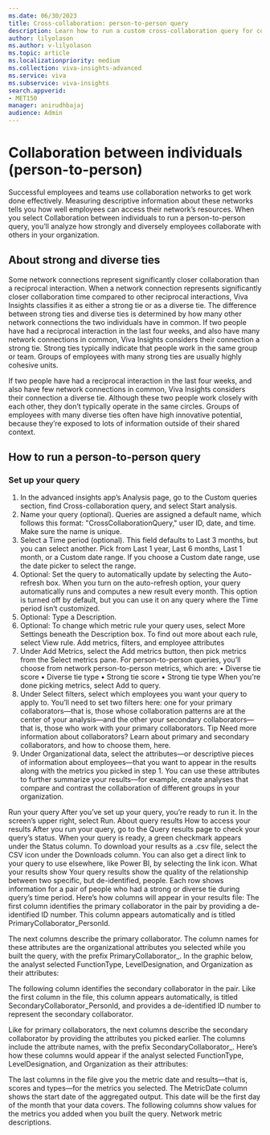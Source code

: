 ```yaml
---
ms.date: 06/30/2023
title: Cross-collaboration: person-to-person query
description: Learn how to run a custom cross-collaboration query for collaboration between two individuals in your organization
author: lilyolason
ms.author: v-lilyolason
ms.topic: article
ms.localizationpriority: medium 
ms.collection: viva-insights-advanced 
ms.service: viva 
ms.subservice: viva-insights 
search.appverid: 
- MET150 
manager: anirudhbajaj
audience: Admin
---
```



# Collaboration between individuals (person-to-person)

Successful employees and teams use collaboration networks to get work done effectively. Measuring descriptive information about these networks tells you how well employees can access their network’s resources. When you select Collaboration between individuals to run a person-to-person query, you’ll analyze how strongly and diversely employees collaborate with others in your organization.

## About strong and diverse ties

Some network connections represent significantly closer collaboration than a reciprocal interaction. When a network connection represents significantly closer collaboration time compared to other reciprocal interactions, Viva Insights classifies it as either a strong tie or as a diverse tie. 
The difference between strong ties and diverse ties is determined by how many other network connections the two individuals have in common.
If two people have had a reciprocal interaction in the last four weeks, and also have many network connections in common, Viva Insights considers their connection a strong tie. Strong ties typically indicate that people work in the same group or team. Groups of employees with many strong ties are usually highly cohesive units.

If two people have had a reciprocal interaction in the last four weeks, and also have few network connections in common, Viva Insights considers their connection a diverse tie. Although these two people work closely with each other, they don’t typically operate in the same circles. Groups of employees with many diverse ties often have high innovative potential, because they’re exposed to lots of information outside of their shared context.

## How to run a person-to-person query 

### Set up your query

1.	In the advanced insights app’s Analysis page, go to the Custom queries section, find Cross-collaboration query, and select Start analysis.
1.	Name your query (optional). Queries are assigned a default name, which follows this format: "CrossCollaborationQuery," user ID, date, and time. Make sure the name is unique.
3.	Select a Time period (optional). This field defaults to Last 3 months, but you can select another. Pick from Last 1 year, Last 6 months, Last 1 month, or a Custom date range. If you choose a Custom date range, use the date picker to select the range.  
4.	Optional: Set the query to automatically update by selecting the Auto-refresh box. When you turn on the auto-refresh option, your query automatically runs and computes a new result every month. This option is turned off by default, but you can use it on any query where the Time period isn’t customized. 
5.	Optional: Type a Description.
6.	Optional: To change which metric rule your query uses, select More Settings beneath the Description box. To find out more about each rule, select View rule.
Add metrics, filters, and employee attributes
1.	Under Add Metrics, select the Add metrics button, then pick metrics from the Select metrics pane. For person-to-person queries, you’ll choose from network person-to-person metrics, which are:
•	Diverse tie score
•	Diverse tie type
•	Strong tie score
•	Strong tie type
 When you're done picking metrics, select Add to query.
2.	Under Select filters, select which employees you want your query to apply to. You’ll need to set two filters here: one for your primary collaborators—that is, those whose collaboration patterns are at the center of your analysis—and the other your secondary collaborators—that is, those who work with your primary collaborators. 
Tip
Need more information about collaborators? Learn about primary and secondary collaborators, and how to choose them, here.
3.	Under Organizational data, select the attributes—or descriptive pieces of information about employees—that you want to appear in the results along with the metrics you picked in step 1. You can use these attributes to further summarize your results—for example, create analyses that compare and contrast the collaboration of different groups in your organization.

Run your query
After you’ve set up your query, you’re ready to run it. In the screen’s upper right, select Run.
About query results
How to access your results
After you run your query, go to the Query results page to check your query’s status. When your query is ready, a green checkmark appears under the Status column.
To download your results as a .csv file, select the CSV icon under the Downloads column. You can also get a direct link to your query to use elsewhere, like Power BI, by selecting the link icon.
What your results show
Your query results show the quality of the relationship between two specific, but de-identified, people. Each row shows information for a pair of people who had a strong or diverse tie during query’s time period.
Here’s how columns will appear in your results file:
The first column identifies the primary collaborator in the pair by providing a de-identified ID number. This column appears automatically and is titled PrimaryCollaborator_PersonId. 
 
The next columns describe the primary collaborator. The column names for these attributes are the organizational attributes you selected while you built the query, with the prefix PrimaryCollaborator_. In the graphic below, the analyst selected FunctionType, LevelDesignation, and Organization as their attributes:
 
The following column identifies the secondary collaborator in the pair. Like the first column in the file, this column appears automatically, is titled SecondaryCollaborator_PersonId, and provides a de-identified ID number to represent the secondary collaborator.
 
Like for primary collaborators, the next columns describe the secondary collaborator by providing the attributes you picked earlier. The columns include the attribute names, with the prefix SecondaryCollaborator_. Here’s how these columns would appear if the analyst selected FunctionType, LevelDesignation, and Organization as their attributes:
 
The last columns in the file give you the metric date and results—that is, scores and types—for the metrics you selected.
The MetricDate column shows the start date of the aggregated output. This date will be the first day of the month that your data covers. The following columns show values for the metrics you added when you built the query. Network metric descriptions.
 
